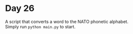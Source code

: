# Day 26
A script that converts a word to the NATO phonetic alphabet.  
Simply run `python main.py` to start.  